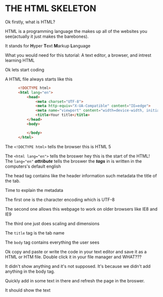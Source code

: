 # THE HTML SKELETON
Ok firstly, what is HTML?

HTML is a programming language the makes up all of the websites you see(actually it just makes the barebones).

It stands for **H**yper **T**ext **M**arkup **L**anguage

What you would need for this tutorial: A text editor, a browser, and intrest learning HTML

Ok lets start coding

A HTML file always starts like this

```html
      <!DOCTYPE html>
      <html lang="en">
          <head>
              <meta charset="UTF-8">
              <meta http-equiv="X-UA-Compatible" content="IE=edge">
              <meta name="viewport" content="width=device-width, initial-scale=1.0">
              <title>Your title</title>
          </head>
          <body>

          </body>
      </html>
```

The `<!DOCTYPE html>` tells the browser this is HTML 5

The `<html lang="en">` tells the broswer hey this is the start of the HTML! The `lang="en"` **_attribute_** tells the broswer the **_tags_** in is written in the computers's default english

The head tag contains like the header information such metadata the title of the tab.

Time to explain the metadata

The first one is the character encoding which is UTF-8

The second one allows this webpage to work on older browsers like IE8 and IE9

The third one just does scaling and dimensions

The `title` tag is the tab name

The `body` tag contains everything the user sees

Ok copy and paste or write the code in your text editor and save it as a HTML or HTM file. Double click it in your file manager and WHAT???

It didn't show anything and it's not supposed. It's because we didn't add anything in the body tag.

Quickly add in some text in there and refresh the page in the broswer.

It should show the text
